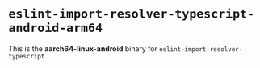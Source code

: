 # `eslint-import-resolver-typescript-android-arm64`

This is the **aarch64-linux-android** binary for `eslint-import-resolver-typescript`
